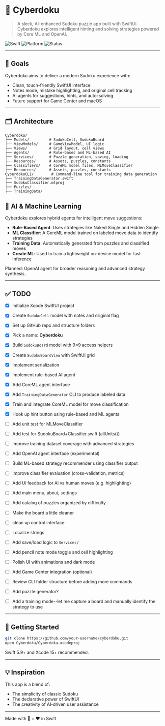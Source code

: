 # 🤖 Cyberdoku

> A sleek, AI-enhanced Sudoku puzzle app built with SwiftUI.  
> Cyberdoku explores intelligent hinting and solving strategies powered by Core ML and OpenAI.

![Swift](https://img.shields.io/badge/swift-5.9-orange)
![Platform](https://img.shields.io/badge/platform-iOS-blue)
![Status](https://img.shields.io/badge/status-WIP-lightgrey)

---

## 🧠 Goals

Cyberdoku aims to deliver a modern Sudoku experience with:

- Clean, touch-friendly SwiftUI interface
- Notes mode, mistake highlighting, and original cell tracking
- AI agents for suggestions, hints, and auto-solving
- Future support for Game Center and macOS

---

## 🗂 Architecture

```
Cyberdoku/
├── Models/         # SudokuCell, SudokuBoard
├── ViewModels/     # GameViewModel, UI logic
├── Views/          # Grid layout, cell views
├── Agents/         # Rule-based and ML-based AI
├── Services/       # Puzzle generation, saving, loading
├── Resources/      # Assets, puzzles, constants
├── Classifiers/    # CoreML model files, MLMoveClassifier
├── Resources/      # Assets, puzzles, constants
CyberdokuCLI/        # Command-line tool for training data generation
├── TrainingDataGenerator.swift
├── SudokuClassifier.mlproj
├── Puzzles/
├── TrainingData/
```

## 🧠 AI & Machine Learning

Cyberdoku explores hybrid agents for intelligent move suggestions:

- **Rule-Based Agent**: Uses strategies like Naked Single and Hidden Single
- **ML Classifier**: A CoreML model trained on labeled move data to identify strategies
- **Training Data**: Automatically generated from puzzles and classified moves
- **Create ML**: Used to train a lightweight on-device model for fast inference

Planned: OpenAI agent for broader reasoning and advanced strategy synthesis.

---

## ✅ TODO

- [x] Initialize Xcode SwiftUI project
- [x] Create `SudokuCell` model with notes and original flag
- [x] Set up GitHub repo and structure folders
- [x] Pick a name: **Cyberdoku**
- [x] Build `SudokuBoard` model with 9×9 access helpers
- [x] Create `SudokuBoardView` with SwiftUI grid
- [x] Implement serialization
- [x] Implement rule-based AI agent
- [x] Add CoreML agent interface
- [x] Add `TrainingDataGenerator` CLI to produce labeled data
- [x] Train and integrate CoreML model for move classification
- [x] Hook up hint button using rule-based and ML agents
- [ ] Add unit test for MLMoveClassifier
- [ ] Add test for SudokuBoard+Classifier.swift (allUnits())
- [ ] Improve training dataset coverage with advanced strategies
- [ ] Add OpenAI agent interface (experimental)
- [ ] Build ML-based strategy recommender using classifier output
- [ ] Improve classifier evaluation (cross-validation, metrics)
- [ ] Add UI feedback for AI vs human moves (e.g. highlighting)
- [ ] Add main menu, about, settings
- [ ] Add catalog of puzzles organized by difficulty
- [ ] Make the board a little cleaner
- [ ] clean up control interface
- [ ] Localize strings
- [ ] Add save/load logic to `Services/`
- [ ] Add pencil note mode toggle and cell highlighting
- [ ] Polish UI with animations and dark mode
- [ ] Add Game Center integration (optional)
- [ ] Review CLI folder structure before adding more commands
- [ ] Add puzzle generator?
- [ ] Add a training mode--let me capture a board and manually identify the strategy to use
 

---

## 🚀 Getting Started

```bash
git clone https://github.com/your-username/cyberdoku.git
open Cyberdoku/Cyberdoku.xcodeproj
```

Swift 5.9+ and Xcode 15+ recommended.

---

## 💡 Inspiration

This app is a blend of:
- The simplicity of classic Sudoku
- The declarative power of SwiftUI
- The creativity of AI-driven user assistance

---

Made with 🧠 + ❤️ in Swift
